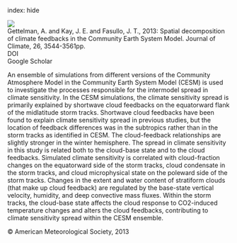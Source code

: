 index: hide

<div class="Citation">
    <div class="Citation-thumb CitationThumb-linked"  data-href="https://doi.org/10.1175/jcli-d-12-00497.1">
      <img src="https://static.claimspace.cloud/climate-study-static/refs/thumbs/7/Gettelman_et_al_2013-thumb.png" />
    </div>

  <div class="Citation-body">
    <div class="Citation-text">Gettelman, A. and Kay, J. E. and Fasullo, J. T., 2013: Spatial decomposition of climate feedbacks in the Community Earth System Model. <span class="Article-journal">Journal of Climate, </span><span class="Article-volume">26, </span>3544-3561pp.</div>
    <div class="Citation-links">
      <div class="CitationLink" data-href="https://doi.org/10.1175/jcli-d-12-00497.1">
        <div class="CitationLink-icon CitationLink-Doi"></div>
        <div class="CitationLink-text">DOI</div>
      </div>
      <div class="CitationLink" data-href="https://scholar.google.com/scholar?q=10.1175/jcli-d-12-00497.1">
        <div class="CitationLink-icon CitationLink-Scholar"></div>
        <div class="CitationLink-text">Google Scholar</div>
      </div>
    </div>
  </div>
</div>

An ensemble of simulations from different versions of the Community Atmosphere Model in the Community Earth System Model (CESM) is used to investigate the processes responsible for the intermodel spread in climate sensitivity. In the CESM simulations, the climate sensitivity spread is primarily explained by shortwave cloud feedbacks on the equatorward flank of the midlatitude storm tracks. Shortwave cloud feedbacks have been found to explain climate sensitivity spread in previous studies, but the location of feedback differences was in the subtropics rather than in the storm tracks as identified in CESM. The cloud-feedback relationships are slightly stronger in the winter hemisphere. The spread in climate sensitivity in this study is related both to the cloud-base state and to the cloud feedbacks. Simulated climate sensitivity is correlated with cloud-fraction changes on the equatorward side of the storm tracks, cloud condensate in the storm tracks, and cloud microphysical state on the poleward side of the storm tracks. Changes in the extent and water content of stratiform clouds (that make up cloud feedback) are regulated by the base-state vertical velocity, humidity, and deep convective mass fluxes. Within the storm tracks, the cloud-base state affects the cloud response to CO2-induced temperature changes and alters the cloud feedbacks, contributing to climate sensitivity spread within the CESM ensemble.

<div class="Citation-copy">
&copy; American Meteorological Society, 2013
</div>